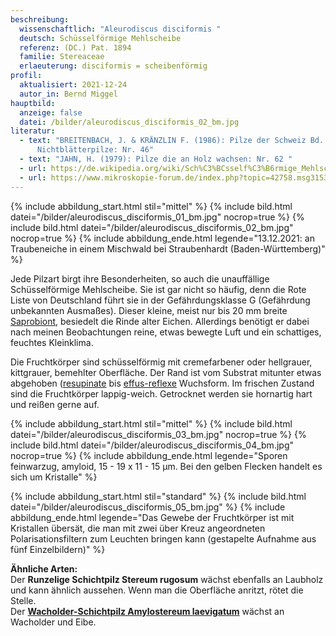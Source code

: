 ```yaml
---
beschreibung:
  wissenschaftlich: "Aleurodiscus disciformis "
  deutsch: Schüsselförmige Mehlscheibe
  referenz: (DC.) Pat. 1894
  familie: Stereaceae
  erlaeuterung: disciformis = scheibenförmig
profil:
  aktualisiert: 2021-12-24
  autor_in: Bernd Miggel
hauptbild:
  anzeige: false
  datei: /bilder/aleurodiscus_disciformis_02_bm.jpg
literatur:
  - text: "BREITENBACH, J. & KRÄNZLIN F. (1986): Pilze der Schweiz Bd. 2,
      Nichtblätterpilze: Nr. 46"
  - text: "JAHN, H. (1979): Pilze die an Holz wachsen: Nr. 62 "
  - url: https://de.wikipedia.org/wiki/Sch%C3%BCsself%C3%B6rmige_Mehlscheibe
  - url: https://www.mikroskopie-forum.de/index.php?topic=42758.msg315362#msg315362
---
```

{% include abbildung_start.html stil="mittel" %}
{% include bild.html datei="/bilder/aleurodiscus_disciformis_01_bm.jpg" nocrop=true %}
{% include bild.html datei="/bilder/aleurodiscus_disciformis_02_bm.jpg" nocrop=true %}
{% include abbildung_ende.html legende="13.12.2021: an Traubeneiche in einem Mischwald bei Straubenhardt (Baden-Württemberg)" %}

Jede Pilzart birgt ihre Besonderheiten, so auch die unauffällige Schüsselförmige Mehlscheibe. Sie ist gar nicht so häufig, denn die Rote Liste von Deutschland führt sie in der Gefährdungsklasse G (Gefährdung unbekannten Ausmaßes). Dieser kleine, meist nur bis 20 mm breite [Saprobiont](saprobiontisch "Glossar"), besiedelt die Rinde alter Eichen. Allerdings benötigt er dabei nach meinen Beobachtungen reine, etwas bewegte Luft und ein schattiges, feuchtes Kleinklima.

Die Fruchtkörper sind schüsselförmig mit cremefarbener oder hellgrauer, kittgrauer, bemehlter Oberfläche. Der Rand ist vom Substrat mitunter etwas abgehoben ([resupinate](resupinat "Glossar") bis [effus-reflexe](effus-reflex "Glossar") Wuchsform. Im frischen Zustand sind die Fruchtkörper lappig-weich. Getrocknet werden sie hornartig hart und reißen gerne auf.

{% include abbildung_start.html stil="mittel" %}
{% include bild.html datei="/bilder/aleurodiscus_disciformis_03_bm.jpg" nocrop=true %}
{% include bild.html datei="/bilder/aleurodiscus_disciformis_04_bm.jpg" nocrop=true %}
{% include abbildung_ende.html legende="Sporen feinwarzug, amyloid, 15 - 19 x 11 - 15 µm. Bei den gelben Flecken handelt es sich um Kristalle" %}

{% include abbildung_start.html stil="standard" %}
{% include bild.html datei="/bilder/aleurodiscus_disciformis_05_bm.jpg" %}
{% include abbildung_ende.html legende="Das Gewebe der Fruchtkörper ist mit Kristallen übersät, die man mit zwei über Kreuz angeordneten Polarisationsfiltern zum Leuchten bringen kann (gestapelte Aufnahme aus fünf Einzelbildern)" %}

**Ähnliche Arten:**\
Der **Runzelige Schichtpilz Stereum rugosum** wächst ebenfalls an Laubholz und kann ähnlich aussehen. Wenn man die Oberfläche anritzt, rötet die Stelle.\
Der **[Wacholder-Schichtpilz Amylostereum laevigatum](/pilze/amylostereum-laevigatum-wacholder-schichtpilz)** wächst an Wacholder und Eibe.